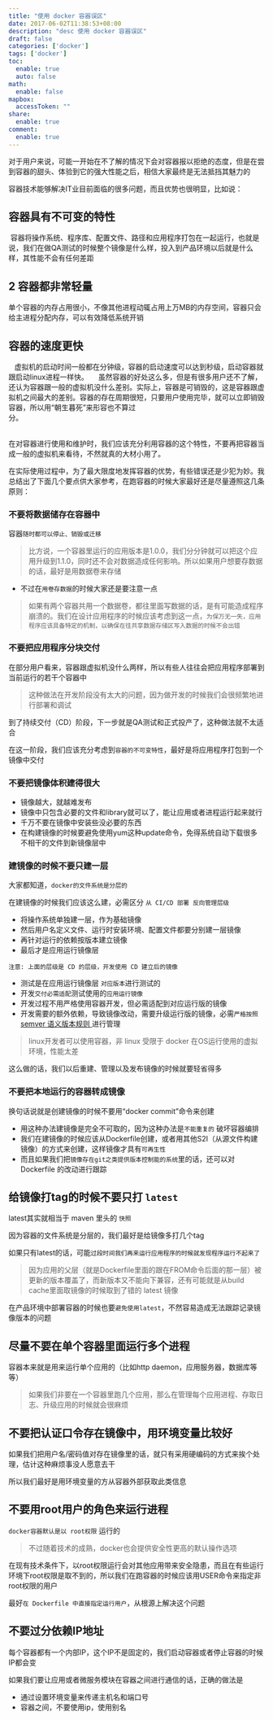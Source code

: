 ```yaml
---
title: "使用 docker 容器误区"
date: 2017-06-02T11:38:53+08:00
description: "desc 使用 docker 容器误区"
draft: false
categories: ['docker']
tags: ['docker']
toc:
  enable: true
  auto: false
math:
  enable: false
mapbox:
  accessToken: ""
share:
  enable: true
comment:
  enable: true
---
```


对于用户来说，可能一开始在不了解的情况下会对容器报以拒绝的态度，但是在尝到容器的甜头、体验到它的强大性能之后，相信大家最终是无法抵挡其魅力的

容器技术能够解决IT业目前面临的很多问题，而且优势也很明显，比如说：

## 容器具有不可变的特性

 容器将操作系统、程序库、配置文件、路径和应用程序打包在一起运行，也就是说，我们在做QA测试的时候整个镜像是什么样，投入到产品环境以后就是什么样，其性能不会有任何差距

## 2 容器都非常轻量

单个容器的内存占用很小，不像其他进程动辄占用上万MB的内存空间，容器只会给主进程分配内存，可以有效降低系统开销

## 容器的速度更快

   虚拟机的启动时间一般都在分钟级，容器的启动速度可以达到秒级，启动容器就跟启动linux进程一样快。
    虽然容器的好处这么多，但是有很多用户还不了解，还认为容器跟一般的虚拟机没什么差别。实际上，容器是可销毁的，这是容器跟虚拟机之间最大的差别。容器的存在周期很短，只要用户使用完毕，就可以立即销毁容器，所以用“朝生暮死”来形容也不算过分。                                                                                                                                                 

在对容器进行使用和维护时，我们应该充分利用容器的这个特性，不要再把容器当成一般的虚拟机来看待，不然就真的大材小用了。

在实际使用过程中，为了最大限度地发挥容器的优势，有些错误还是少犯为妙。我总结出了下面几个要点供大家参考，在跑容器的时候大家最好还是尽量遵照这几条原则：

### 不要将数据储存在容器中

容器`随时都可以停止、销毁或迁移`

> 比方说，一个容器里运行的应用版本是1.0.0，我们分分钟就可以把这个应用升级到1.1.0，同时还不会对数据造成任何影响。所以如果用户想要存数据的话，最好是用数据卷来存储

- 不过在`用卷存数据`的时候大家还是要注意一点

> 如果有两个容器共用一个数据卷，都往里面写数据的话，是有可能造成程序崩溃的。我们在设计应用程序的时候应该考虑到这一点，`为保万无一失，应用程序应该具备特定的机制，以确保在往共享数据存储区写入数据的时候不会出错`

### 不要把应用程序分块交付

在部分用户看来，容器跟虚拟机没什么两样，所以有些人往往会把应用程序部署到当前运行的若干个容器中

> 这种做法在开发阶段没有太大的问题，因为做开发的时候我们会很频繁地进行部署和调试

到了持续交付（CD）阶段，下一步就是QA测试和正式投产了，这种做法就不太适合

在这一阶段，我们应该充分考虑到`容器的不可变特性`，最好是将应用程序打包到一个镜像中交付

### 不要把镜像体积建得很大

- 镜像越大，就越难发布
- 镜像中只包含必要的文件和library就可以了，能让应用或者进程运行起来就行
- 千万不要在镜像中安装些没必要的东西
- 在构建镜像的时候要避免使用yum这种update命令，免得系统自动下载很多不相干的文件到新镜像层中

### 建镜像的时候不要只建一层

大家都知道，`docker的文件系统是分层的`

在建镜像的时候我们应该这么建，必需区分 `从 CI/CD 部署 反向管理层级`

- 将操作系统单独建一层，作为基础镜像
- 然后用户名定义文件、运行时安装环境、配置文件都要分别建一层镜像
- 再针对运行的依赖按版本建立镜像
- 最后才是应用运行镜像层

`注意: 上面的层级是 CD 的层级，开发使用 CD 建立后的镜像`

- 测试是在应用运行镜像层 `对应版本`进行测试的
- 开发`交付必需适配`测试使用的`应用运行镜像`
- 开发过程不用严格使用容器开发，但必需适配到对应运行版的镜像
- 开发需要的额外依赖，导致镜像改动，需要升级运行版的镜像，必需`严格按照` [ semver 语义版本规则 ](https://semver.org/lang/zh-CN/) 进行管理

> linux开发者可以使用容器，非 linux 受限于 docker 在OS运行使用的虚拟环境，性能太差

这么做的话，我们以后重建、管理以及发布镜像的时候就要轻省得多

### 不要把本地运行的容器转成镜像

换句话说就是创建镜像的时候不要用“docker commit”命令来创建

- 用这种办法建镜像是完全不可取的，因为这种办法是`不能重复的` 破坏容器编排
- 我们在建镜像的时候应该从Dockerfile创建，或者用其他S2I（从源文件构建镜像）的方式来创建，这样镜像才具有`可再生性`
- 而且如果我们把`镜像存在git之类提供版本控制能的系统`里的话，还可以对 Dockerfile 的改动进行跟踪

## 给镜像打tag的时候不要只打 `latest`

latest其实就相当于 maven 里头的 `快照`

因为容器的文件系统是分层的，我们最好是给镜像多打几个tag

如果只有latest的话，可能`过段时间我们再来运行应用程序的时候就发现程序运行不起来了`

> 因为应用的父层（就是Dockerfile里面的跟在FROM命令后面的那一层）被更新的版本覆盖了，而新版本又不能向下兼容，还有可能就是从build cache里面取镜像的时候取到了错的 latest 镜像


在产品环境中部署容器的时候也要`避免使用latest`，不然容易造成无法跟踪记录镜像版本的问题

## 尽量不要在单个容器里面运行多个进程

容器本来就是用来运行单个应用的（比如http daemon，应用服务器，数据库等等）

> 如果我们非要在一个容器里跑几个应用，那么在管理每个应用进程、存取日志、升级应用的时候就会很麻烦

## 不要把认证口令存在镜像中，用环境变量比较好

如果我们把用户名/密码值对存在镜像里的话，就只有采用硬编码的方式来挨个处理，估计这种麻烦事没人愿意去干

所以我们最好是用环境变量的方从容器外部获取此类信息

## 不要用root用户的角色来运行进程

`docker容器默认是以 root权限` 运行的

> 不过随着技术的成熟，docker也会提供安全性更高的默认操作选项

在现有技术条件下，以root权限运行会对其他应用带来安全隐患，而且在有些运行环境下root权限是取不到的，所以我们在跑容器的时候应该用USER命令来指定非root权限的用户

最好`在 Dockerfile 中直接指定运行用户`，从根源上解决这个问题

## 不要过分依赖IP地址

每个容器都有一个内部IP，这个IP不是固定的，我们启动容器或者停止容器的时候IP都会变

如果我们要让应用或者微服务模块在容器之间进行通信的话，正确的做法是

- 通过设置环境变量来传递主机名和端口号
- 容器之间，不要使用ip，使用别名
